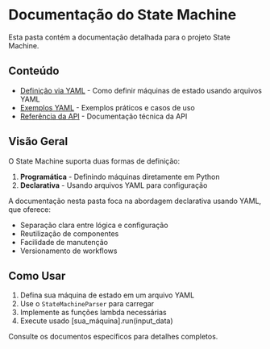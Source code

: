 # Documentação do State Machine

Esta pasta contém a documentação detalhada para o projeto State Machine.

## Conteúdo

- [Definição via YAML](yaml-configuration.md) - Como definir máquinas de estado usando arquivos YAML
- [Exemplos YAML](yaml-examples.md) - Exemplos práticos e casos de uso
- [Referência da API](api-reference.md) - Documentação técnica da API

## Visão Geral

O State Machine suporta duas formas de definição:

1. **Programática** - Definindo máquinas diretamente em Python
2. **Declarativa** - Usando arquivos YAML para configuração

A documentação nesta pasta foca na abordagem declarativa usando YAML, que oferece:

- Separação clara entre lógica e configuração
- Reutilização de componentes
- Facilidade de manutenção
- Versionamento de workflows

## Como Usar

1. Defina sua máquina de estado em um arquivo YAML
2. Use o `StateMachineParser` para carregar
3. Implemente as funções lambda necessárias
4. Execute usado [sua_máquina].run(input_data)

Consulte os documentos específicos para detalhes completos.